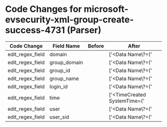# Code Changes for microsoft-evsecurity-xml-group-create-success-4731 (Parser)

| Code Change | Field Name | Before | After |
|-------------|------------|--------|-------|
| edit_regex_field | domain |  | ['<Data Name\\?=(\'|")SubjectDomainName(\'|")>(-|({domain}[^<>]+))<'] |
| edit_regex_field | group_domain |  | ['<Data Name\\?=(\'|")TargetDomainName(\'|")>({group_domain}[^<]+)<'] |
| edit_regex_field | group_id |  | ['<Data Name\\?=(\'|")TargetSid(\'|")>({group_id}[^<]+)'] |
| edit_regex_field | group_name |  | ['<Data Name\\?=(\'|")TargetUserName(\'|")>({group_name}[^<]+)<'] |
| edit_regex_field | login_id |  | ['<Data Name\\?=(\'|")SubjectLogonId(\'|")>(-|({login_id}[^<>]+))<'] |
| edit_regex_field | time |  | ['<TimeCreated SystemTime=(\'|")({time}\d\d\d\d-\d\d-\d\dT\d\d:\d\d:\d\d\.\d\d\d\d\d\d\d\d\dZ)', 'SystemTime\\?=(\'|")({time}\d\d\d\d-\d\d-\d\dT\d\d:\d\d:\d\d\.\d{1,9})'] |
| edit_regex_field | user |  | ['<Data Name\\?=(\'|")SubjectUserName(\'|")>(-|({user}[\w\.\-\!\#\^\~]{1,40}\$?))<'] |
| edit_regex_field | user_sid |  | ['<Data Name\\?=(\'|")SubjectUserSid(\'|")>(-|({user_sid}[^<>]+))<'] |